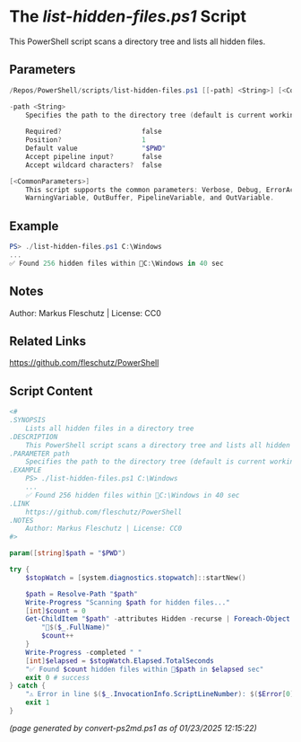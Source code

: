 The *list-hidden-files.ps1* Script
===========================

This PowerShell script scans a directory tree and lists all hidden files.

Parameters
----------
```powershell
/Repos/PowerShell/scripts/list-hidden-files.ps1 [[-path] <String>] [<CommonParameters>]

-path <String>
    Specifies the path to the directory tree (default is current working dir)
    
    Required?                    false
    Position?                    1
    Default value                "$PWD"
    Accept pipeline input?       false
    Accept wildcard characters?  false

[<CommonParameters>]
    This script supports the common parameters: Verbose, Debug, ErrorAction, ErrorVariable, WarningAction, 
    WarningVariable, OutBuffer, PipelineVariable, and OutVariable.
```

Example
-------
```powershell
PS> ./list-hidden-files.ps1 C:\Windows
...
✅ Found 256 hidden files within 📂C:\Windows in 40 sec

```

Notes
-----
Author: Markus Fleschutz | License: CC0

Related Links
-------------
https://github.com/fleschutz/PowerShell

Script Content
--------------
```powershell
<#
.SYNOPSIS
	Lists all hidden files in a directory tree
.DESCRIPTION
	This PowerShell script scans a directory tree and lists all hidden files.
.PARAMETER path
	Specifies the path to the directory tree (default is current working dir)
.EXAMPLE
	PS> ./list-hidden-files.ps1 C:\Windows
	...
	✅ Found 256 hidden files within 📂C:\Windows in 40 sec
.LINK
	https://github.com/fleschutz/PowerShell
.NOTES
	Author: Markus Fleschutz | License: CC0
#>

param([string]$path = "$PWD")

try {
	$stopWatch = [system.diagnostics.stopwatch]::startNew()

	$path = Resolve-Path "$path"
	Write-Progress "Scanning $path for hidden files..."
	[int]$count = 0
	Get-ChildItem "$path" -attributes Hidden -recurse | Foreach-Object {
		"📄$($_.FullName)"
		$count++
	}
	Write-Progress -completed " "
	[int]$elapsed = $stopWatch.Elapsed.TotalSeconds
	"✅ Found $count hidden files within 📂$path in $elapsed sec" 
	exit 0 # success
} catch {
	"⚠️ Error in line $($_.InvocationInfo.ScriptLineNumber): $($Error[0])"
	exit 1
}
```

*(page generated by convert-ps2md.ps1 as of 01/23/2025 12:15:22)*
